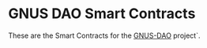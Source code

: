 # GNUS DAO Smart Contracts

These are the Smart Contracts for the [GNUS-DAO](git@github.com:GeniusVentures/gnus-dao.git) project`.
